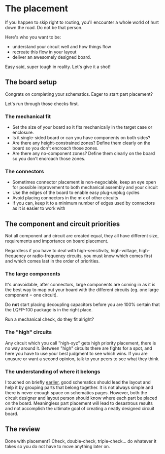 # The placement

If you happen to skip right to routing, you'll encounter a whole world of hurt down the road. Do not be that person.

Here's who you want to be:

- understand your circuit well and how things flow
- recreate this flow in your layout
- deliver an awesomely designed board.

Easy said, super tough in reality. Let's give it a shot!

## The board setup

Congrats on completing your schematics. Eager to start part placement?

Let's run through those checks first.

### The mechanical fit

* Set the size of your board so it fits mechanically in the target case or enclosure.
* Is it single-sided board or can you have components on both sides?
* Are there any height-constrained zones? Define them clearly on the board so you don't encroach those zones.
* Are there any no-component zones? Define them clearly on the board so you don't encroach those zones.

### The connectors

* Sometimes connector placement is non-negociable, keep an eye open for possible improvement to both mechanical assembly and your circuit
* Use the edges of the board to enable easy plug-unplug cycles
* Avoid placing connectors in the mix of other circuits
* If you can, keep it to a minimum number of edges used by connectors as it is easier to work with

## The component and circuit priorities

Not all component and circuit are created equal, they all have different size, requirements and importance on board placement.

Regardless if you have to deal with high-sensitivity, high-voltage, high-frequency or radio-frequency circuits, you must know which comes first and which comes last in the order of priorities.

### The large components

It's unavoidable, after connectors, large components are coming in as it is the best way to map out your board with the different circuits (eg. one large component = one circuit).

Do **not** start placing decoupling capacitors before you are 100% certain that the LQFP-100 package is in the right place.

Run a mechanical check, do they fit alright?

### The "high" circuits

Any circuit which you call "high-xyz" gets high priority placement, there is no way around it.
Between "high" circuits there are fights for a spot, and here you have to use your best judgment to see which wins.
If you are unusure or want a second opinion, talk to your peers to see what they think.

### The understanding of where it belongs

I touched on briefly [earlier](../s_circuit/#purposeful-part-placement), good schematics should lead the layout and help it by grouping parts that belong together. It is not always simple and there is never enough space on schematics pages. However, both the circuit designer and layout person should know where each part be placed on the board. Meaningless part placement will lead to desastrous results and not accomplish the ultimate goal of creating a neatly designed circuit board.

## The review

Done with placement? Check, double-check, triple-check... do whatever it takes so you do not have to move anything later on.
